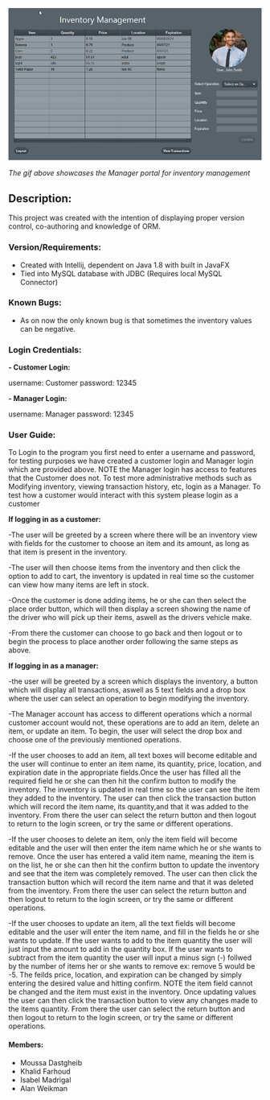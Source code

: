 
![](managerDemo.gif)

*The gif above showcases the Manager portal for inventory management*

## Description:
This project was created with the intention of displaying proper version control, co-authoring and knowledge of ORM.


### Version/Requirements:

- Created with Intellij, dependent on Java 1.8 with built in JavaFX
- Tied into MySQL database with JDBC (Requires local MySQL Connector)

### Known Bugs:

- As on now the only known bug is that sometimes the inventory values can be negative.

### Login Credentials:

**- Customer Login:** 

username: Customer
password: 12345

**- Manager Login:**

username: Manager
password: 12345

### User Guide:

To Login to the program you first need to enter a username and password, for testing purposes we have created a customer login and Manager login which are provided above. NOTE the Manager login has access to features that the Customer does not. To test more administrative methods such as Modifying inventory, viewing transaction history, etc, login as a Manager. To test how a customer would interact with this system please login as a customer

**If logging in as a customer:**

-The user will be greeted by a screen where there will be an inventory view with fields for the customer to choose an item and its amount, as long as that item is present in the inventory. 

-The user will then choose items from the inventory and then click the option to add to cart, the inventory is updated in real time so the customer can view how many items are left in stock. 

-Once the customer is done adding items, he or she can then select the place order button, which will then display a screen showing the name of the driver who will pick up their items, aswell as the drivers vehicle make.

-From there the customer can choose to go back and then logout or to begin the process to place another order following the same steps as above.  

**If logging in as a manager:**

-the user will be greeted by a screen which displays the inventory, a button which will display all transactions, aswell as 5 text fields and a drop box where the user can select an operation to begin modifying the inventory. 

-The Manager account has access to different operations which a normal customer account would not, these operations are to add an item, delete an item, or update an item. To begin, the user will select the drop box and choose one of the previously mentioned operations.

-If the user chooses to add an item, all text boxes will become editable and the user will continue to enter an item name, its quantity, price, location, and expiration date in the appropriate fields.Once the user has filled all the required field he or she can then hit the confirm button to modify the inventory. The inventory is updated in real time so the user can see the item they added to the inventory. The user can then click the transaction button which will record the item name, its quantity,and that it was added to the inventory. From there the user can select the return button and then logout to return to the login screen, or try the same or different operations. 

-If the user chooses to delete an item, only the item field will become editable and the user will then enter the item name which he or she wants to remove. Once the user has entered a valid item name, meaning the item is on the list, he or she can then hit the confirm button to update the inventory and see that the item was completely removed. The user can then click the transaction button which will record the item name and that it was deleted from the inventory. From there the user can select the return button and then logout to return to the login screen, or try the same or different operations. 

-If the user chooses to update an item, all the text fields will become editable and the user will enter the item name, and fill in the fields he or she wants to update. If the user wants to add to the item quantity the user will just input the amount to add in the quantity box. If the user wants to subtract from the item quantity the user will input a minus sign (-) follwed by the number of items her or she wants to remove ex: remove 5 would be -5. The feilds price, location, and expiration can be changed by simply entering the desired value and hitting confirm. NOTE the item field cannot be changed and the item must exist in the inventory. Once updating values the user can then click the transaction button to view any changes made to the items quantity. From there the user can select the return button and then logout to return to the login screen, or try the same or different operations.

#### Members:
- Moussa Dastgheib
- Khalid Farhoud
- Isabel Madrigal
- Alan Weikman
